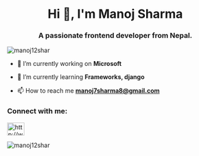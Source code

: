 <h1 align="center">Hi 👋, I'm Manoj Sharma</h1>
<h3 align="center">A passionate frontend developer from Nepal.</h3>

<p align="left"> <img src="https://komarev.com/ghpvc/?username=manoj12shar&label=Profile%20views&color=0e75b6&style=flat" alt="manoj12shar" /> </p>

- 🔭 I’m currently working on **Microsoft**

- 🌱 I’m currently learning **Frameworks, django**

- 📫 How to reach me **manoj7sharma8@gmail.com**

<h3 align="left">Connect with me:</h3>
<p align="left">
<a href="https://www.youtube.com/c/http://www.youtube.com/@mrlofficalyt" target="blank"><img align="center" src="https://raw.githubusercontent.com/rahuldkjain/github-profile-readme-generator/master/src/images/icons/Social/youtube.svg" alt="http://www.youtube.com/@mrlofficalyt" height="30" width="40" /></a>
</p>
 

<p><img align="center" src="https://github-readme-stats.vercel.app/api/top-langs?username=manoj12shar&show_icons=true&locale=en&layout=compact" alt="manoj12shar" /></p>
